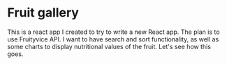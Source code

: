 # Fruit gallery

This is a react app I created to try to write a new React app. The plan is to use Fruityvice API. I want to have search and sort functionality, as well as some charts to display nutritional values of the fruit. Let's see how this goes. 
